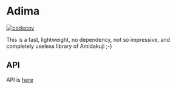 # Adima
[![codecov](https://codecov.io/gh/kena0ki/adima/branch/master/graph/badge.svg)](https://codecov.io/gh/kena0ki/adima)  

This is a fast, lightweight, no dependency, not so impressive, and completely useless library of Amidakuji ;-)  

## API
API is [here](https://kena0ki.github.io/adima/)  

